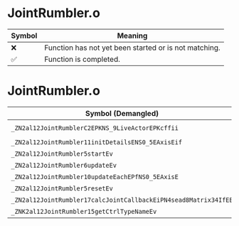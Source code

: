 # JointRumbler.o
| Symbol | Meaning 
| ------------- | ------------- 
| :x: | Function has not yet been started or is not matching. 
| :white_check_mark: | Function is completed. 


# JointRumbler.o
| Symbol (Demangled) | Symbol (Mangled) | Decompiled? |
| ------------- |  ------------- | ------------- |
| `_ZN2al12JointRumblerC2EPKNS_9LiveActorEPKcffii` | `al::JointRumbler::JointRumbler(al::LiveActor const*,char const*,float,float,int,int)` | :white_check_mark: |
| `_ZN2al12JointRumbler11initDetailsENS0_5EAxisEif` | `al::JointRumbler::initDetails(al::JointRumbler::EAxis,int,float)` | :white_check_mark: |
| `_ZN2al12JointRumbler5startEv` | `al::JointRumbler::start(void)` | :white_check_mark: |
| `_ZN2al12JointRumbler6updateEv` | `al::JointRumbler::update(void)` | :white_check_mark: |
| `_ZN2al12JointRumbler10updateEachEPfNS0_5EAxisE` | `al::JointRumbler::updateEach(float *,al::JointRumbler::EAxis)` | :white_check_mark: |
| `_ZN2al12JointRumbler5resetEv` | `al::JointRumbler::reset(void)` | :white_check_mark: |
| `_ZN2al12JointRumbler17calcJointCallbackEiPN4sead8Matrix34IfEE` | `al::JointRumbler::calcJointCallback(int,sead::Matrix34<float> *)` | :white_check_mark: |
| `_ZNK2al12JointRumbler15getCtrlTypeNameEv` | `al::JointRumbler::getCtrlTypeName(void)const` | :white_check_mark: |
